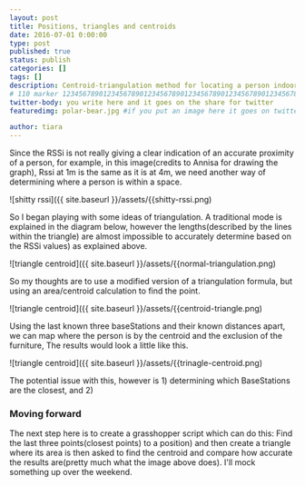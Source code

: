 ```yaml
---
layout: post
title: Positions, triangles and centroids
date: 2016-07-01 0:00:00
type: post
published: true
status: publish
categories: []
tags: []
description: Centroid-triangulation method for locating a person indoors
# 110 marker 1234567890123456789012345678901234567890123456789012345678901234567890123456789012345678901234567890123456789
twitter-body: you write here and it goes on the share for twitter
featuredimg: polar-bear.jpg #if you put an image here it goes on twitter too

author: tiara
---
```


Since the RSSi is not really giving a clear indication of an accurate proximity of a person, for example, in this image(credits to Annisa for drawing the graph), Rssi at 1m is the same as it is at 4m, we need another way of determining where a person is within a space. 

![shitty rssi]({{ site.baseurl }}/assets/{{shitty-rssi.png)

So I began playing with some ideas of triangulation.  A traditional mode is explained in the diagram below, however the lengths(described by the lines within the triangle) are almost impossible to accurately determine based on the RSSi values) as explained above. 

![triangle centroid]({{ site.baseurl }}/assets/{{normal-triangulation.png)

So my thoughts are to use a modified version of a triangulation formula, but using an area/centroid calculation to find the point. 

![triangle centroid]({{ site.baseurl }}/assets/{{centroid-triangle.png)

Using the last known three baseStations and their known distances apart, we can map where the person is by the centroid and the exclusion of the furniture, The results would look a little like this. 

![triangle centroid]({{ site.baseurl }}/assets/{{trinagle-centroid.png)

The potential issue with this, however is 1) determining which BaseStations are the closest, and 2) 

### Moving forward

The next step here is to create a grasshopper script which can do this: Find the last three points(closest points) to a position) and then create a triangle where its area is then asked to find the centroid and compare how accurate the results are(pretty much what the image above does). I'll mock something up over the weekend. 
